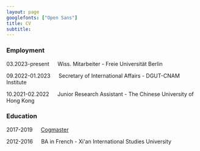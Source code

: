```yaml
---
layout: page
googlefonts: ["Open Sans"]
title: CV
subtitle: 
---
```



### Employment

03.2023-present &emsp; Wiss. Mitarbeiter - Freie Universität Berlin

09.2022-01.2023 &emsp; Secretary of International Affairs - DGUT-CNAM Institute

10.2021-02.2022 &emsp; Junior Research Assistant - The Chinese University of Hong Kong
  
### Education

2017-2019 &emsp; [Cogmaster](https://cogmaster.ens.psl.eu/fr)

2012-2016 &emsp; BA in French - Xi'an International Studies University
